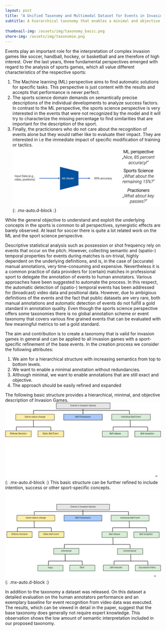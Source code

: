```yaml
---
layout: post
title: "A Unified Taxonomy and Multimodal Dataset for Events in Invasion Games"
subtitle: A hierarchical taxonomy that enables a minimal and objective annotation and is modular expendable to fit the needs of various invasion games
 
thumbnail-img: /assets/img/taxonomy_basic.png
share-img: /assets/img/taxonomie.png
---
```


Events play an important role for the interpretation of complex invasion games like soccer, handball, hockey, or basketball and are therefore of high interest. Over the last years, three fundamental perspectives emerged with regard to the analysis of sports games, which all value different characteristics of the respective sports: 
1. The Machine learning (ML) perspective aims to find automatic solutions for specific tasks. This perspective is just content with the results and accepts that performance is never perfect.
2. The sports science domain demands on semantically precise descriptions of the individual developments to analyze success factors. In contrast to the ML perspective, the sports science perspective is very interested in the events that were not recognized by the model and it will try to characterize the missing percentage to find similarities that are important for the description of the sport. 
3. Finally, the practicioners who do not care about the recognition of events alone but they would rather like to evaluate their impact. They are interested in i.e the immediate impact of specific modification of training or tactics. 
![ml-model](../assets/img/ml_model.png){: .mx-auto.d-block :}

While the general objective to understand and exploit the underlying concepts in the sports is common to all perspectives, synergistic effects are barely observed. At least for soccer there is quite a lot related work on the ML and the sport science perspective.

Descriptive statistical analysis such as possession or shot frequency rely on events that occur on the pitch. However, collecting semantic and (spatio-) temporal properties for events during matches is on-trivial, highly dependent on the underlying definitions, and is, in the case of (accurate) manual annotations, very time-consuming and expensive. Nevertheless it is a common practice of data providers for (certain) matches in professional sport to delegate the annotation of events to human annotators. Various approaches have been suggested to automate the process. In this respect, the automatic detection of (spatio-) temporal events has been addressed for (broadcast) video data and positional data. However, due to ambigious definitions of the events and the fact that public datasets are very rare, both manual annotations and automatic detection of events do not fulfill a gold standard in annotation quality. Even though the sports science perspective offers some taxonomies there is no global annotation scheme or event taxonomy that covers various fine grained events that can be evaluated with few meaningful metrics to set a gold standard.

The aim and contribution is to create a taxonomy that is valid for invasion games in general and can be applied to all invasion games with a sport-specific refinement of the base events.
In the creation process we consider the following attributes:
1. We aim for a hierarchical structure with increasing semantics from top to bottom levels.
2. We want to enable a minimal annotation without redundancies.
3. Although minimal, we want to enable annotations that are still exact and objective.
4. The approach should be easily refined and expanded

The following basic structure provides a hierarchical, minimal, and objective description of Invasion Games.
![taxonomie-basic-structure](../assets/img/taxonomy_basic.png){: .mx-auto.d-block :}
This basic structure can be further refined to include intention, success or other sport-specific concepts.
![taxonomie-basic-structure](../assets/img/taxonomy_basic2.png){: .mx-auto.d-block :}

In addition to the taxonomy a dataset was released. On this dataset a detailed evaluation on the human annotators performance and an exemplary baseline for event recognition from video data was executed. The results, which can be viewed in detail in the paper, suggest that the base taxonomy does generally not require expert knowledge. This observation shows the low amount of semantic interpretation included in our proposed taxonomy.

<!--- In summary, we observe a lack of a common consensus for the majority of events in the sport. Neither precise definitions of individual events nor the temporal annotation or evaluation process are consistent. Publicly available datasets are uni-modal, focus on soccer, and often consider only a small subset of events that does not reflect the entire match. These inconsistencies make it for all aforementioned three perspectives difficult to assess the performance of automatic systems and to identify state-of-the-art approaches for the real-world task of fine-grained and ball-centered event spotting from multimodal data sources.

In this paper, we target the aforementioned problems and present several contributions: 1) We propose a unified taxonomy for lowlevel, and high-level ball-centered events in invasion games and exemplary refine it to the specific requirements of soccer and handball. This is practicable as most invasion games involve various shared motoric tasks (e.g., a ball catch), which are fundamental to describe semantic concepts (involving intention and context from the game). 2)We release two multimodal benchmark datasets (video and audio data for soccer (EIGD-S), synchronized video, audio, and positional data for handball (EIGD-H)) with gold-standard event annotations for a total of 125 minutes of playing time per dataset. These datasets contain frame-accurate manual annotations by domain experts performed on the videos based on the proposed taxonomy (see Figure 1). 3) Lastly an I3D [10] model for video chunk classification is adapted for the spotting task using a sliding window and non-maximum suppression and is applied.



 
 A common practice for soccer matches in top-flight leagues is to (manually) capture event data.

 Hence, we argue that the structure of our taxonomy can be applied to all invasion games with a sport-specific refinement of the base events.

 Characteristics for the design of the taxonomy:
 (1) A hierarchicalarchitecture, in general, is a prerequisite for a clear, holisticstructure. We aim to incorporate a format that represents a broad(general) description of events at the highest level and increases indegree of detail when moving downwards in the hierarchy.

 (2)We target our taxonomy to be minimal and non-redundant since these characteristics require individual categories to be welldefined and clearly distinguishable from others. In this context, a specific event in the match should not relate to more than one annotation category to support a clear, unambiguous description of the match.

(3) The taxonomy needs to enable an exact description of the match. While the previously discussed minimal, non-redundant design is generally important, an overly focus on these properties may disallow the description of the exact developments in a match.

(4) Finally, we aim for a modular expendable taxonomy. This allows for a detailed examination of specific sports and concepts while still ensuring a globally valid annotation that is comparable (and compatible) with annotations regarding different sports and concepts.


The mi- nor discrepancies in the performance of the experienced and the inexperienced annotator for EIGD-S-T also indicate that a sufficient annotation of our base taxonomy does generally not require expert knowledge. This observation shows the low amount of semantic interpretation included in our proposed taxonomy.  --->
